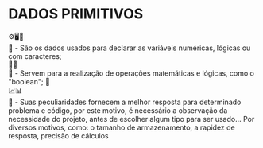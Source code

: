 # DADOS PRIMITIVOS
<div>
⚙️🖥️🧮
<div>
🥇  -   São os dados usados para declarar as variáveis numéricas, lógicas ou com caracteres;

<div>
👨‍🏫
<div>
🥈   -  Servem para a realização de operações matemáticas e lógicas, como o "boolean"; 👨‍

<div>
📈📊
<div>
🥉 - Suas peculiaridades fornecem a melhor resposta para determinado problema e código, por este motivo, é necessário a observação da necessidade do projeto, antes de escolher algum tipo para ser usado... Por diversos motivos, como: o tamanho de armazenamento, a rapidez de resposta, precisão de cálculos


